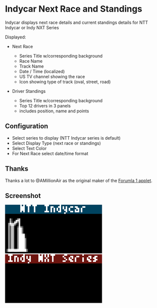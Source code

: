 # Indycar Next Race and Standings

Indycar displays next race details and current standings details for NTT Indycar or Indy NXT Series

Displayed:

- Next Race
  - Series Title w/corresponding background
  - Race Name
  - Track Name
  - Date / Time (localized)
  - US TV channel showing the race
  - Icon showing type of track (oval, street, road)

- Driver Standings
  - Series Title w/corresponding background
  - Top 12 drivers in 3 panels
  - includes position, name and points

## Configuration
- Select series to display (NTT Indycar series is default)
- Select Display Type (next race or standings)
- Select Text Color
- For Next Race select date/time format

## Thanks
Thanks a lot to @AMillionAir as the original maker of the [Forumla 1 applet](../formula1/).

## Screenshot

![](indycar-nextrace.gif) ![](indynxt-standings.gif)
